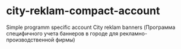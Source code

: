 # city-reklam-compact-account
Simple programm specific account City reklam banners (Программа специфичного учета баннеров в городе для рекламно-производственной фирмы)
